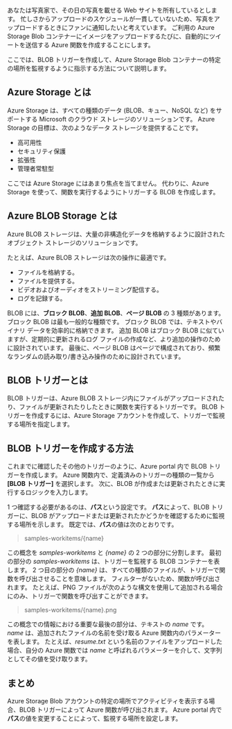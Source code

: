あなたは写真家で、その日の写真を載せる Web サイトを所有しているとします。 忙しさからアップロードのスケジュールが一貫していないため、写真をアップロードするときにファンに通知したいと考えています。 ご利用の Azure Storage Blob コンテナーにイメージをアップロードするたびに、自動的にツイートを送信する Azure 関数を作成することにします。

ここでは、BLOB トリガーを作成して、Azure Storage Blob コンテナーの特定の場所を監視するように指示する方法について説明します。

## <a name="what-is-azure-storage"></a>Azure Storage とは

Azure Storage は、すべての種類のデータ (BLOB、キュー、NoSQL など) をサポートする Microsoft のクラウド ストレージのソリューションです。 Azure Storage の目標は、次のようなデータ ストレージを提供することです。

- 高可用性
- セキュリティ保護
- 拡張性
- 管理者常駐型

ここでは Azure Storage にはあまり焦点を当てません。 代わりに、Azure Storage を使って、関数を実行するようにトリガーする BLOB を作成します。

## <a name="what-is-azure-blob-storage"></a>Azure BLOB Storage とは

Azure BLOB ストレージは、大量の非構造化データを格納するように設計されたオブジェクト ストレージのソリューションです。 

たとえば、Azure BLOB ストレージは次の操作に最適です。

- ファイルを格納する。
- ファイルを提供する。
- ビデオおよびオーディオをストリーミング配信する。
- ログを記録する。

BLOB には、**ブロック BLOB**、**追加 BLOB**、**ページ BLOB** の 3 種類があります。 ブロック BLOB は最も一般的な種類です。 ブロック BLOB では、テキストやバイナリ データを効率的に格納できます。 追加 BLOB はブロック BLOB に似ていますが、定期的に更新されるログ ファイルの作成など、より追加の操作のために設計されています。 最後に、ページ BLOB はページで構成されており、頻繁なランダムの読み取り/書き込み操作のために設計されています。

## <a name="what-is-a-blob-trigger"></a>BLOB トリガーとは

BLOB トリガーは、Azure BLOB ストレージ内にファイルがアップロードされたり、ファイルが更新されたりしたときに関数を実行するトリガーです。 BLOB トリガーを作成するには、Azure Storage アカウントを作成して、トリガーで監視する場所を指定します。

## <a name="how-to-create-a-blob-trigger"></a>BLOB トリガーを作成する方法

これまでに確認したその他のトリガーのように、Azure portal 内で BLOB トリガーを作成します。 Azure 関数内で、定義済みのトリガーの種類の一覧から **[BLOB トリガー]** を選択します。 次に、BLOB が作成または更新されたときに実行するロジックを入力します。

1 つ確認する必要があるのは、**パス**という設定です。 **パス**によって、BLOB トリガーに、BLOB がアップロードまたは更新されたかどうかを確認するために監視する場所を示します。 既定では、**パス**の値は次のとおりです。 

> samples-workitems/{name}

この概念を *samples-workitems* と *{name}* の 2 つの部分に分割します。 最初の部分の *samples-workitems* は、トリガーを監視する BLOB コンテナーを表します。 2 つ目の部分の *{name}* は、すべての種類のファイルが、トリガーで関数を呼び出させることを意味します。 フィルターがないため、関数が呼び出されます。 たとえば、PNG ファイルが次のような構文を使用して追加される場合にのみ、トリガーで関数を呼び出すことができます。

> samples-workitems/{name}.png

この概念での情報における重要な最後の部分は、テキストの *name* です。 *name* は、追加されたファイルの名前を受け取る Azure 関数内のパラメーターを表します。 たとえば、*resume.txt* という名前のファイルをアップロードした場合、自分の Azure 関数では *name* と呼ばれるパラメーターを介して、文字列としてその値を受け取ります。

## <a name="summary"></a>まとめ

Azure Storage Blob アカウントの特定の場所でアクティビティを表示する場合、BLOB トリガーによって Azure 関数が呼び出されます。 Azure portal 内で**パス**の値を変更することによって、監視する場所を設定します。
